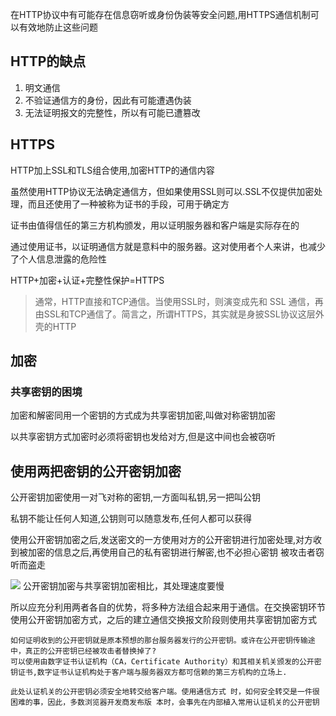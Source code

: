在HTTP协议中有可能存在信息窃听或身份伪装等安全问题,用HTTPS通信机制可以有效地防止这些问题

## HTTP的缺点

1. 明文通信
2. 不验证通信方的身份，因此有可能遭遇伪装
3. 无法证明报文的完整性，所以有可能已遭篡改

## HTTPS

HTTP加上SSL和TLS组合使用,加密HTTP的通信内容

虽然使用HTTP协议无法确定通信方，但如果使用SSL则可以.SSL不仅提供加密处理，而且还使用了一种被称为证书的手段，可用于确定方

证书由值得信任的第三方机构颁发，用以证明服务器和客户端是实际存在的

通过使用证书，以证明通信方就是意料中的服务器。这对使用者个人来讲，也减少了个人信息泄露的危险性

HTTP+加密+认证+完整性保护=HTTPS

>通常，HTTP直接和TCP通信。当使用SSL时，则演变成先和 SSL 通信，再由SSL和TCP通信了。简言之，所谓HTTPS，其实就是身披SSL协议这层外壳的HTTP


## 加密

### 共享密钥的困境

加密和解密同用一个密钥的方式成为共享密钥加密,叫做对称密钥加密

以共享密钥方式加密时必须将密钥也发给对方,但是这中间也会被窃听

## 使用两把密钥的公开密钥加密

公开密钥加密使用一对飞对称的密钥,一方面叫私钥,另一把叫公钥

私钥不能让任何人知道,公钥则可以随意发布,任何人都可以获得

使用公开密钥加密之后,发送密文的一方使用对方的公开密钥进行加密处理,对方收到被加密的信息之后,再使用自己的私有密钥进行解密,也不必担心密钥 被攻击者窃听而盗走

![](HTTP/attachments/Pasted%20image%2020250124164107.png)
公开密钥加密与共享密钥加密相比，其处理速度要慢

所以应充分利用两者各自的优势，将多种方法组合起来用于通信。在交换密钥环节使用公开密钥加密方式，之后的建立通信交换报文阶段则使用共享密钥加密方式

	如何证明收到的公开密钥就是原本预想的那台服务器发行的公开密钥。或许在公开密钥传输途中，真正的公开密钥已经被攻击者替换掉了?
	可以使用由数字证书认证机构（CA，Certificate Authority）和其相关机关颁发的公开密钥证书,数字证书认证机构处于客户端与服务器双方都可信赖的第三方机构的立场上.

	此处认证机关的公开密钥必须安全地转交给客户端。使用通信方式 时，如何安全转交是一件很困难的事，因此，多数浏览器开发商发布版 本时，会事先在内部植入常用认证机关的公开密钥


